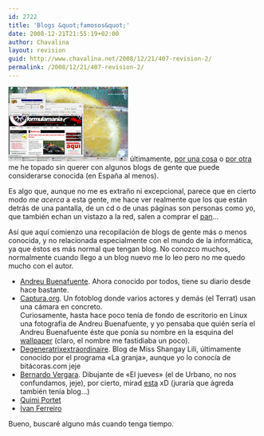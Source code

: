 ```yaml
---
id: 2722
title: 'Blogs &quot;famosos&quot;'
date: 2008-12-21T21:55:19+02:00
author: Chavalina
layout: revision
guid: http://www.chavalina.net/2008/12/21/407-revision-2/
permalink: /2008/12/21/407-revision-2/
---
```

<a href="imagenes/fotos/originales/escritorio-buenafuente.jpg" target="_blank"><img class="imgizqda" src="/imagenes/fotos/escritorio-buenafuente.jpg" alt="Mi escritorio con un fondo de Andreu Buenafuente" /></a> últimamente, <a href="http://www.chavalina.net/comentar.php?idpost=395#4001" target="_blank">por una cosa</a> o <a href="http://www.chavalina.net/comentar.php?idpost=406#4101" target="_blank">por otra</a> me he topado sin querer con algunos blogs de gente que puede considerarse conocida (en Espa&ntilde;a al menos).

Es algo que, aunque no me es extra&ntilde;o ni excepcional, parece que en cierto modo _me acerca_ a esta gente, me hace ver realmente que los que están detrás de una pantalla, de un cd o de unas páginas son personas como yo, que también echan un vistazo a la red, salen a comprar el <a href="http://www.chavalina.net/comentar.php?idpost=372&#038;q=bocadillo" target="_blank">pan</a>…

Así que aquí comienzo una recopilación de blogs de gente más o menos conocida, y no relacionada especialmente con el mundo de la informática, ya que éstos es más normal que tengan blog. No conozco muchos, normalmente cuando llego a un blog nuevo me lo leo pero no me quedo mucho con el autor. 

  * <a href="http://www.andreubuenafuente.com/" target="_blank">Andreu Buenafuente</a>. Ahora conocido por todos, tiene su diario desde hace bastante.
  * <a href="http://captura.org/" target="_blank">Captura.org</a>. Un fotoblog donde varios actores y demás (el Terrat) usan una cámara en concreto.  
    Curiosamente, hasta hace poco tenía de fondo de escritorio en Linux una fotografía de Andreu Buenafuente, y yo pensaba que quién sería el Andreu Buenafuente éste que ponía su nombre en la esquina del <a href="http://captura.elterrat.com/img/exilim/wp_andreubuenafuente0449_1024x768.jpg" target="_blank">wallpaper</a> (claro, el nombre me fastidiaba un poco).
  * <a href="http://www.shangaylily.com/diario/" target="_blank">Degeneratrixextraordinaire</a>. Blog de Miss Shangay Lili, últimamente conocido por el programa «La granja», aunque yo lo conocía de bitácoras.com jeje
  * <a href="http://www.bernardovergara.com/" target="_blank">Bernardo Vergara</a>. Dibujante de «El jueves» (el de Urbano, no nos confundamos, jeje), por cierto, mirad <a href="http://www.eljueves.es/ciberjueves/ismael/tiras/ismael42.gif" target="_blank">esta</a> xD (juraría que ágreda también tenía blog…)
  * <a href="http://www.quimiportet.com/blog/" target="_blank">Quimi Portet</a>
  * <a href="http://ivanferreiro.blogspot.com/" target="_blank">Ivan Ferreiro</a>

Bueno, buscaré alguno más cuando tenga tiempo.